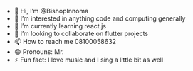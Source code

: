 - 👋 Hi, I’m @BishopInnoma
- 👀 I’m interested in anything code and computing generally 
- 🌱 I’m currently learning react.js
- 💞️ I’m looking to collaborate on flutter projects 
- 📫 How to reach me 08100058632
- 😄 Pronouns: Mr.
- ⚡ Fun fact: I love music and I sing a little bit as well 

<!---
BishopInnoma/BishopInnoma is a ✨ special ✨ repository because its `README.md` (this file) appears on your GitHub profile.
You can click the Preview link to take a look at your changes.
--->
